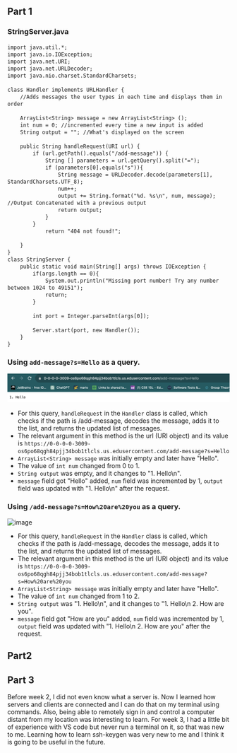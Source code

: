 ## Part 1
### StringServer.java
```
import java.util.*;
import java.io.IOException;
import java.net.URI;
import java.net.URLDecoder;
import java.nio.charset.StandardCharsets;

class Handler implements URLHandler {
    //Adds messages the user types in each time and displays them in order
    
    ArrayList<String> message = new ArrayList<String> ();
    int num = 0; //incremented every time a new input is added
    String output = ""; //What's displayed on the screen

    public String handleRequest(URI url) {
        if (url.getPath().equals("/add-message")) {
            String [] parameters = url.getQuery().split("=");
            if (parameters[0].equals("s")){
                String message = URLDecoder.decode(parameters[1], StandardCharsets.UTF_8);
                num++; 
                output += String.format("%d. %s\n", num, message); //Output Concatenated with a previous output
                return output;
            } 
        }
            return "404 not found!";
        
    }
}
class StringServer {
    public static void main(String[] args) throws IOException {
        if(args.length == 0){
            System.out.println("Missing port number! Try any number between 1024 to 49151");
            return;
        }

        int port = Integer.parseInt(args[0]);

        Server.start(port, new Handler());
    }
}
```

### Using `add-message?s=Hello` as a query.
![image](Hello.png)
- For this query, `handleRequest` in the `Handler` class is called, which checks if the path is /add-message, decodes the message, adds it to the list, and returns the updated list of messages.
- The relevant argument in this method is the url (URI object) and its value is `https://0-0-0-0-3009-os6po68qgh84pjj34bob1tlcls.us.edusercontent.com/add-message?s=Hello`
- `ArrayList<String> message` was initially empty and later have "Hello".
- The value of `int num` changed from 0 to 1.
- `String output` was empty, and it changes to "1. Hello\n".
- `message` field got "Hello" added, `num` field was incremented by 1, `output` field was updated with "1. Hello\n" after the request.

### Using `/add-message?s=How%20are%20you` as a query.
![image](https://github.com/ryanryucode/cse15l-lab-reports/blob/main/How%20are%20you.png)
- For this query, `handleRequest` in the `Handler` class is called, which checks if the path is /add-message, decodes the message, adds it to the list, and returns the updated list of messages.
- The relevant argument in this method is the url (URI object) and its value is `https://0-0-0-0-3009-os6po68qgh84pjj34bob1tlcls.us.edusercontent.com/add-message?s=How%20are%20you`
- `ArrayList<String> message` was initially empty and later have "Hello".
- The value of `int num` changed from 1 to 2.
- `String output` was "1. Hello\n", and it changes to "1. Hello\n 2. How are you".
- `message` field got "How are you" added, `num` field was incremented by 1, `output` field was updated with "1. Hello\n 2. How are you" after the request.


## Part2


## Part 3
Before week 2, I did not even know what a server is. Now I learned how servers and clients are connected and I can do that on my terminal using commands. Also, being able to remotely sign in and control a computer distant from my location was interesting to learn. For week 3, I had a little bit of experience with VS code but never run a terminal on it, so that was new to me. Learning how to learn ssh-keygen was very new to me and I think it is going to be useful in the future.
